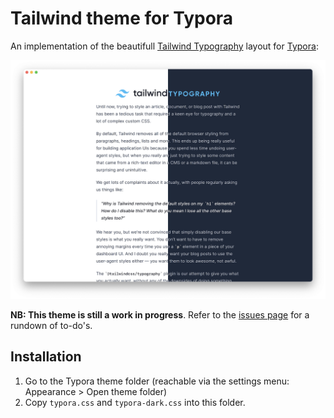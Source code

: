 # Tailwind theme for Typora

An implementation of the beautifull [Tailwind Typography](https://tailwindcss.com/docs/typography-plugin) layout for [Typora](https://typora.io):

![Screenshot of the Tailwind theme](tailwind-screenshot.png)

**NB: This theme is still a work in progress**. Refer to the [issues page](https://github.com/andredelft/typora-tailwind-theme/issues) for a rundown of to-do's.

## Installation

1. Go to the Typora theme folder (reachable via the settings menu: Appearance > Open theme folder)
2. Copy `typora.css` and `typora-dark.css` into this folder.
